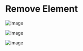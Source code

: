 # Remove Element 

![image](https://github.com/DeekshaMalviya/100-Days-of-Code/assets/132806772/26aec5d2-0a6c-48ec-94eb-3543b6916777)


![image](https://github.com/DeekshaMalviya/100-Days-of-Code/assets/132806772/7faeca85-10aa-4f4f-b0c0-68d5bed9a1b4)


![image](https://github.com/DeekshaMalviya/100-Days-of-Code/assets/132806772/425b2ac5-352e-4912-89ea-fb74604c3bbe)
